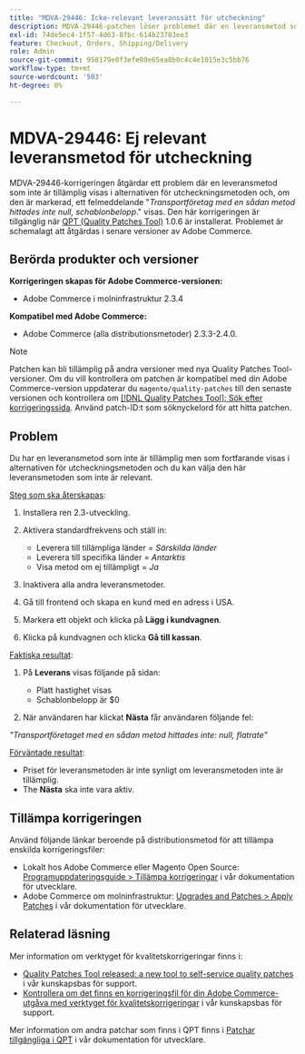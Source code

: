```yaml
---
title: "MDVA-29446: Icke-relevant leveranssätt för utcheckning"
description: MDVA-29446-patchen löser problemet där en leveransmetod som inte är tillämplig visas i alternativen för utcheckningsmetoden och, om den är markerad, felmeddelandet "*Fraktfirma med en sådan metod inte hittades null, schablonpris*." visas. Den här korrigeringen är tillgänglig när [QPT-verktyget (Quality Patches Tool)](/help/announcements/adobe-commerce-announcements/magento-quality-patches-released-new-tool-to-self-serve-quality-patches.md) 1.0.6 är installerat. Problemet är schemalagt att åtgärdas i senare versioner av Adobe Commerce.
exl-id: 74de5ec4-1f57-4d63-8fbc-614b23783ee3
feature: Checkout, Orders, Shipping/Delivery
role: Admin
source-git-commit: 958179e0f3efe08e65ea8b0c4c4e1015e3c5bb76
workflow-type: tm+mt
source-wordcount: '503'
ht-degree: 0%

---
```


# MDVA-29446: Ej relevant leveransmetod för utcheckning

MDVA-29446-korrigeringen åtgärdar ett problem där en leveransmetod som inte är tillämplig visas i alternativen för utcheckningsmetoden och, om den är markerad, ett felmeddelande &quot;*Transportföretag med en sådan metod hittades inte null, schablonbelopp*.&quot; visas. Den här korrigeringen är tillgänglig när [QPT (Quality Patches Tool)](/help/announcements/adobe-commerce-announcements/magento-quality-patches-released-new-tool-to-self-serve-quality-patches.md) 1.0.6 är installerat. Problemet är schemalagt att åtgärdas i senare versioner av Adobe Commerce.

## Berörda produkter och versioner

**Korrigeringen skapas för Adobe Commerce-versionen:**

* Adobe Commerce i molninfrastruktur 2.3.4

**Kompatibel med Adobe Commerce:**

* Adobe Commerce (alla distributionsmetoder) 2.3.3-2.4.0.

>[!NOTE]
>
>Patchen kan bli tillämplig på andra versioner med nya Quality Patches Tool-versioner. Om du vill kontrollera om patchen är kompatibel med din Adobe Commerce-version uppdaterar du `magento/quality-patches` till den senaste versionen och kontrollera om [[!DNL Quality Patches Tool]: Sök efter korrigeringssida](https://devdocs.magento.com/quality-patches/tool.html#patch-grid). Använd patch-ID:t som söknyckelord för att hitta patchen.

## Problem

Du har en leveransmetod som inte är tillämplig men som fortfarande visas i alternativen för utcheckningsmetoden och du kan välja den här leveransmetoden som inte är relevant.

<u>Steg som ska återskapas</u>:

1. Installera ren 2.3-utveckling.
1. Aktivera standardfrekvens och ställ in:

   * Leverera till tillämpliga länder = *Särskilda länder*
   * Leverera till specifika länder = *Antarktis*
   * Visa metod om ej tillämpligt = *Ja*

1. Inaktivera alla andra leveransmetoder.
1. Gå till frontend och skapa en kund med en adress i USA.
1. Markera ett objekt och klicka på **Lägg i kundvagnen**.
1. Klicka på kundvagnen och klicka **Gå till kassan**.

<u>Faktiska resultat</u>:

1. På **Leverans** visas följande på sidan:

   * Platt hastighet visas
   * Schablonbelopp är $0
1. När användaren har klickat **Nästa** får användaren följande fel:

*&quot;Transportföretaget med en sådan metod hittades inte: null, flatrate&quot;*

<u>Förväntade resultat</u>:

* Priset för leveransmetoden är inte synligt om leveransmetoden inte är tillämplig.
* The **Nästa** ska inte vara aktiv.

## Tillämpa korrigeringen

Använd följande länkar beroende på distributionsmetod för att tillämpa enskilda korrigeringsfiler:

* Lokalt hos Adobe Commerce eller Magento Open Source: [Programuppdateringsguide > Tillämpa korrigeringar](https://devdocs.magento.com/guides/v2.4/comp-mgr/patching/mqp.html) i vår dokumentation för utvecklare.
* Adobe Commerce om molninfrastruktur: [Upgrades and Patches > Apply Patches](https://devdocs.magento.com/cloud/project/project-patch.html) i vår dokumentation för utvecklare.

## Relaterad läsning

Mer information om verktyget för kvalitetskorrigeringar finns i:

* [Quality Patches Tool released: a new tool to self-service quality patches](/help/announcements/adobe-commerce-announcements/magento-quality-patches-released-new-tool-to-self-serve-quality-patches.md) i vår kunskapsbas för support.
* [Kontrollera om det finns en korrigeringsfil för din Adobe Commerce-utgåva med verktyget för kvalitetskorrigeringar](/help/support-tools/patches-available-in-qpt-tool/check-patch-for-magento-issue-with-magento-quality-patches.md) i vår kunskapsbas för support.

Mer information om andra patchar som finns i QPT finns i [Patchar tillgängliga i QPT](https://devdocs.magento.com/quality-patches/tool.html#patch-grid) i vår dokumentation för utvecklare.
